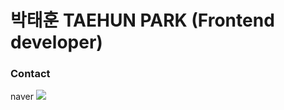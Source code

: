 # 박태훈 TAEHUN PARK (Frontend developer)
<!--
**xun415/xun415** is a ✨ _special_ ✨ repository because its `README.md` (this file) appears on your GitHub profile.

Here are some ideas to get you started:

- 🔭 I’m currently working on ...
- 🌱 I’m currently learning ...
- 👯 I’m looking to collaborate on ...
- 🤔 I’m looking for help with ...
- 💬 Ask me about ...
- 📫 How to reach me: ...
- 😄 Pronouns: ...
- ⚡ Fun fact: ...
-->
### Contact
naver
<a href="xun415@naver.com">
<img src="https://img.shields.io/badge/Mail-#03C75A?style=flat-square&logo=naver&logoColor=white"/>
</a>

